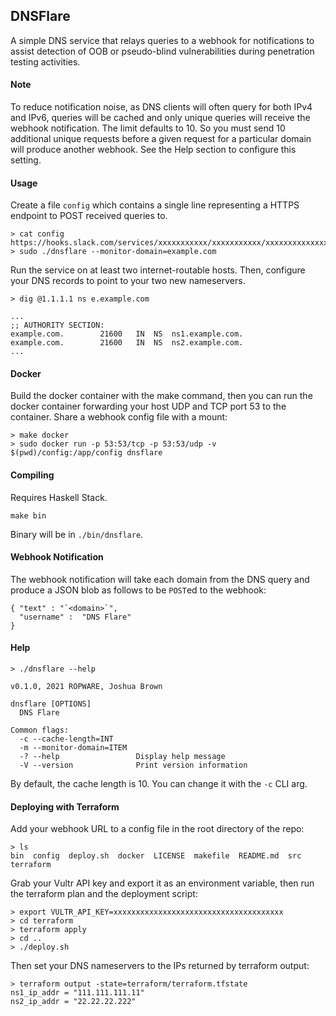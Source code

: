 
## DNSFlare
A simple DNS service that relays queries to a webhook for notifications to assist detection of OOB or pseudo-blind vulnerabilities during penetration testing activities.

#### Note
To reduce notification noise, as DNS clients will often query for both IPv4 and IPv6, queries will be cached and only unique queries will receive the webhook notification. The limit defaults to 10. So you must send 10 additional unique requests before a given request for a particular domain will produce another webhook. See the Help section to configure this setting.

#### Usage
Create a file `config` which contains a single line representing a HTTPS endpoint to POST received queries to.
```
> cat config
https://hooks.slack.com/services/xxxxxxxxxxx/xxxxxxxxxxx/xxxxxxxxxxxxxxxxxxxxxxxx
> sudo ./dnsflare --monitor-domain=example.com
```

Run the service on at least two internet-routable hosts. Then, configure your DNS records to point to your two new nameservers.
```
> dig @1.1.1.1 ns e.example.com

...
;; AUTHORITY SECTION:
example.com.		21600	IN	NS	ns1.example.com.
example.com.		21600	IN	NS	ns2.example.com.
...
```

#### Docker
Build the docker container with the make command, then you can run the docker container forwarding your host UDP and TCP port 53 to the container. Share a webhook config file with a mount:
```
> make docker
> sudo docker run -p 53:53/tcp -p 53:53/udp -v $(pwd)/config:/app/config dnsflare
```

#### Compiling
Requires Haskell Stack.
```
make bin
```
Binary will be in `./bin/dnsflare`.

#### Webhook Notification
The webhook notification will take each domain from the DNS query and produce a JSON blob as follows to be `POST`ed to the webhook:

```
{ "text" : "`<domain>`",
  "username" :  "DNS Flare"
}
```

#### Help
```
> ./dnsflare --help

v0.1.0, 2021 ROPWARE, Joshua Brown

dnsflare [OPTIONS]
  DNS Flare

Common flags:
  -c --cache-length=INT   
  -m --monitor-domain=ITEM
  -? --help                 Display help message
  -V --version              Print version information
```

By default, the cache length is 10. You can change it with the `-c` CLI arg.

#### Deploying with Terraform
Add your webhook URL to a config file in the root directory of the repo:
```
> ls
bin  config  deploy.sh  docker  LICENSE  makefile  README.md  src  terraform
```

Grab your Vultr API key and export it as an environment variable, then run the terraform plan and the deployment script:
```
> export VULTR_API_KEY=xxxxxxxxxxxxxxxxxxxxxxxxxxxxxxxxxxxxxx
> cd terraform
> terraform apply
> cd ..
> ./deploy.sh
```

Then set your DNS nameservers to the IPs returned by terraform output:
```
> terraform output -state=terraform/terraform.tfstate
ns1_ip_addr = "111.111.111.11"
ns2_ip_addr = "22.22.22.222"
```

